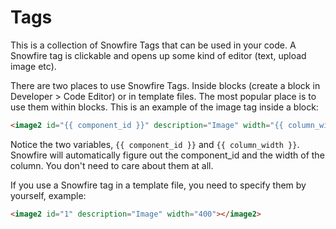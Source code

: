 # Tags

This is a collection of Snowfire Tags that can be used in your code. A Snowfire tag is clickable and opens up some kind of editor (text, upload image etc). 


There are two places to use Snowfire Tags. Inside blocks (create a block in Developer > Code Editor) or in template files. The most popular place is to use them within blocks. This is an example of the image tag inside a block:
```html
<image2 id="{{ component_id }}" description="Image" width="{{ column_width }}"></image2>
```

Notice the two variables, `{{ component_id }}` and `{{ column_width }}`. Snowfire will automatically figure out the component_id and the width of the column. You don't need to care about them at all.

If you use a Snowfire tag in a template file, you need to specify them by yourself, example:

```html
<image2 id="1" description="Image" width="400"></image2>
```